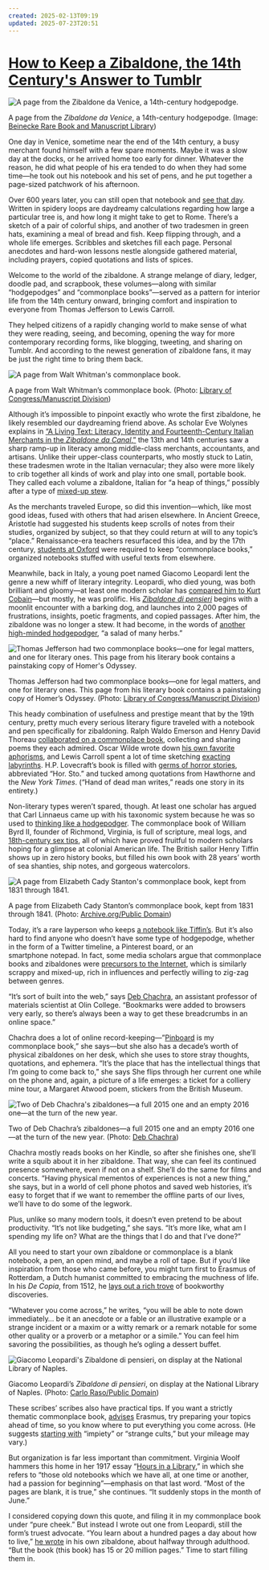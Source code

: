```yaml
---
created: 2025-02-13T09:19
updated: 2025-07-23T20:51
---
```

# [How to Keep a Zibaldone, the 14th Century's Answer to Tumblr](https://www.atlasobscura.com/articles/how-to-keep-a-zibaldone-a-13thcentury-answer-to-tumblr)

![A page from the Zibaldone da Venice, a 14th-century hodgepodge.](assets/How%20to%20Keep%20a%20Zibaldone,%20the%2014th%20Century's%20Answer%20to%20Tumblr/How%20to%20Keep%20a%20Zibaldone,%20the%2014th%20Century's%20Answer%20to%20Tumblr-gRwFHksi1t.jpeg)

A page from the *Zibaldone da Venice*, a 14th-century hodgepodge. (Image: [Beinecke Rare Book and Manuscript Library](http://brbl-dl.library.yale.edu/vufind/Record/4174999))

One day in Venice, sometime near the end of the 14th century, a busy merchant found himself with a few spare moments. Maybe it was a slow day at the docks, or he arrived home too early for dinner. Whatever the reason, he did what people of his era tended to do when they had some time—he took out his notebook and his set of pens, and he put together a page-sized patchwork of his afternoon.

Over 600 years later, you can still open that notebook and [see that day](http://www.maa.org/press/periodicals/convergence/mathematical-treasure-problems-from-the-izibaldone-da-canali). Written in spidery loops are daydreamy calculations regarding how large a particular tree is, and how long it might take to get to Rome. There’s a sketch of a pair of colorful ships, and another of two tradesmen in green hats, examining a meal of bread and fish. Keep flipping through, and a whole life emerges. Scribbles and sketches fill each page. Personal anecdotes and hard-won lessons nestle alongside gathered material, including prayers, copied quotations and lists of spices.

Welcome to the world of the zibaldone. A strange melange of diary, ledger, doodle pad, and scrapbook, these volumes—along with similar “hodgepodges” and “commonplace books”—served as a pattern for interior life from the 14th century onward, bringing comfort and inspiration to everyone from Thomas Jefferson to Lewis Carroll.

They helped citizens of a rapidly changing world to make sense of what they were reading, seeing, and becoming, opening the way for more contemporary recording forms, like blogging, tweeting, and sharing on Tumblr. And according to the newest generation of zibaldone fans, it may be just the right time to bring them back.

![A page from Walt Whitman's commonplace book.](assets/How%20to%20Keep%20a%20Zibaldone,%20the%2014th%20Century's%20Answer%20to%20Tumblr/How%20to%20Keep%20a%20Zibaldone,%20the%2014th%20Century's%20Answer%20to%20Tumblr-y6D66IHo70.jpeg)

A page from Walt Whitman’s commonplace book. (Photo: [Library of Congress/Manuscript Division](http://www.loc.gov/exhibits/treasures/whitman-leavesofgrass.html))

Although it’s impossible to pinpoint exactly who wrote the first zibaldone, he likely resembled our daydreaming friend above. As scholar Eve Wolynes explains in [“A Living Text: Literacy, Identity and Fourteenth-Century Italian Merchants in the *Zibaldone da Canal*,”](https://www.academia.edu/1281770/A_Living_Text_Literacy_Identity_and_Fourteenth-Century_Merchants_in_the_Zibaldone_da_Canal) the 13th and 14th centuries saw a sharp ramp-up in literacy among middle-class merchants, accountants, and artisans. Unlike their upper-class counterparts, who mostly stuck to Latin, these tradesmen wrote in the Italian vernacular; they also were more likely to crib together all kinds of work and play into one small, portable book. They called each volume a zibaldone, Italian for “a heap of things,” possibly after a type of [mixed-up stew](http://www.asymptotejournal.com/special-feature/jamie-richards-on-giacomo-leopardi/).

As the merchants traveled Europe, so did this invention—which, like most good ideas, fused with others that had arisen elsewhere. In Ancient Greece, Aristotle had suggested his students keep scrolls of notes from their studies, organized by subject, so that they could return at will to any topic’s “place.” Renaissance-era teachers resurfaced this idea, and by the 17th century, [students at Oxford](http://www.shakespearedocumented.org/exhibition/document/shakespearean-extracts-included-oxford-commonplace-book) were required to keep “commonplace books,” organized notebooks stuffed with useful texts from elsewhere.  

Meanwhile, back in Italy, a young poet named Giacomo Leopardi lent the genre a new whiff of literary integrity. Leopardi, who died young, was both brilliant and gloomy—at least one modern scholar has [compared him to Kurt Cobain](http://www.asymptotejournal.com/special-feature/jamie-richards-on-giacomo-leopardi/)—but mostly, he was prolific. His [*Zibaldone di pensieri*](https://books.google.com/books?id=2D25b1e90wQC&pg=PA1080&lpg=PA1080&dq=%22To+a+young+man+who,+in+love+with+his+studies,+said+that+you+learn+a+hundred+pages+a+day%22&source=bl&ots=amolTbuwpX&sig=LX-vCIxhxy5H73RAEH9me5m6h7g&hl=en&sa=X&ved=0ahUKEwjRlqHUmubOAhWMpB4KHReNCrEQ6AEIHDAA#v=onepage&q=zibaldone&f=false) begins with a moonlit encounter with a barking dog, and launches into 2,000 pages of frustrations, insights, poetic fragments, and copied passages. After him, the zibaldone was no longer a stew. It had become, in the words of [another high-minded hodgepodger](http://www.asymptotejournal.com/special-feature/jamie-richards-on-giacomo-leopardi/), “a salad of many herbs.”

![Thomas Jefferson had two commonplace books—one for legal matters, and one for literary ones. This page from his literary book contains a painstaking copy of Homer's Odyssey.](assets/How%20to%20Keep%20a%20Zibaldone,%20the%2014th%20Century's%20Answer%20to%20Tumblr/How%20to%20Keep%20a%20Zibaldone,%20the%2014th%20Century's%20Answer%20to%20Tumblr-KS2d9M17O0.jpeg)

Thomas Jefferson had two commonplace books—one for legal matters, and one for literary ones. This page from his literary book contains a painstaking copy of Homer’s Odyssey. (Photo: [Library of Congress/Manuscript Division](http://hdl.loc.gov/loc.mss/mtj.mtjbib026467))

This heady combination of usefulness and prestige meant that by the 19th century, pretty much every serious literary figure traveled with a notebook and pen specifically for zibaldoning. Ralph Waldo Emerson and Henry David Thoreau [collaborated on a commonplace book](http://www.sas.upenn.edu/~cavitch/pdf-library/McGill_CommonPlaces.pdf), collecting and sharing poems they each admired. Oscar Wilde wrote down [his own favorite aphorisms](https://books.google.com/books?id=6mXbBgAAQBAJ&pg=PA163&lpg=PA163&dq=oscar+wilde+commonplace+book&source=bl&ots=cTS3KFgeN1&sig=FHbReSJ_SH-A3FcBXpXgymgK5vA&hl=en&sa=X&ved=0ahUKEwjxmP2oiObOAhXGdh4KHX4LDAYQ6AEILTAE#v=onepage&q=oscar%20wilde%20commonplace%20book&f=false), and Lewis Carroll spent a lot of time sketching [exacting labyrinths](http://blog.hrc.utexas.edu/2015/06/09/social-media-nothing-new-commonplace-books-as-predecessor-to-pinterest/dodgsonc_5_3_005_300dpi/). H.P. Lovecraft’s book is filled with [germs of horror stories](http://www.lapetiteclaudine.com/archives/011196.html), abbreviated “Hor. Sto.” and tucked among quotations from Hawthorne and the *New York Times*. (“Hand of dead man writes,” reads one story in its entirety.)

Non-literary types weren’t spared, though. At least one scholar has argued that Carl Linnaeus came up with his taxonomic system because he was so used to [thinking like a hodgepodger](https://www.academia.edu/1112087/Tools_for_Reordering_Commonplacing_and_the_Space_of_Words_in_Linnaeuss_Philosophia_Botanica_Intellectual_History_Review_20_2010_227-252?auto=download). The commonplace book of William Byrd II, founder of Richmond, Virginia, is full of scripture, meal logs, and [18th-century sex tips](http://www.nybooks.com/articles/2000/12/21/extraordinary-commonplaces/), all of which have proved fruitful to modern scholars hoping for a glimpse at colonial American life. The British sailor Henry Tiffin shows up in zero history books, but filled his own book with 28 years’ worth of sea shanties, ship notes, and gorgeous watercolors.

![A page from Elizabeth Cady Stanton's commonplace book, kept from 1831 through 1841.](assets/How%20to%20Keep%20a%20Zibaldone,%20the%2014th%20Century's%20Answer%20to%20Tumblr/How%20to%20Keep%20a%20Zibaldone,%20the%2014th%20Century's%20Answer%20to%20Tumblr-TLlf7ozlMr.png)

A page from Elizabeth Cady Stanton’s commonplace book, kept from 1831 through 1841. (Photo: [Archive.org/Public Domain](https://archive.org/stream/autographcommonp00stan#page/n169/mode/2up))

Today, it’s a rare layperson who keeps [a notebook like Tiffin’s](http://www.pem.org/library/blog/?p=687). But it’s also hard to find anyone who doesn’t have some type of hodgepodge, whether in the form of a Twitter timeline, a Pinterest board, or an smartphone notepad. In fact, some media scholars argue that commonplace books and zibaldones were [precursors to the Internet](https://stevenberlinjohnson.com/the-glass-box-and-the-commonplace-book-639b16c4f3bb#.k60mc5itw), which is similarly scrappy and mixed-up, rich in influences and perfectly willing to zig-zag between genres.

“It’s sort of built into the web,” says [Deb Chachra](https://tinyletter.com/metafoundry), an assistant professor of materials scientist at Olin College. “Bookmarks were added to browsers very early, so there’s always been a way to get these breadcrumbs in an online space.”

Chachra does a lot of online record-keeping—”[Pinboard](https://pinboard.in/) is my commonplace book,” she says—but she also has a decade’s worth of physical zibaldones on her desk, which she uses to store stray thoughts, quotations, and ephemera. “It’s the place that has the intellectual things that I’m going to come back to,” she says She flips through her current one while on the phone and, again, a picture of a life emerges: a ticket for a colliery mine tour, a Margaret Atwood poem, stickers from the British Museum.

![Two of Deb Chachra's zibaldones—a full 2015 one and an empty 2016 one—at the turn of the new year.](assets/How%20to%20Keep%20a%20Zibaldone,%20the%2014th%20Century's%20Answer%20to%20Tumblr/How%20to%20Keep%20a%20Zibaldone,%20the%2014th%20Century's%20Answer%20to%20Tumblr-kDEReQ0AmW.jpeg)

Two of Deb Chachra’s zibaldones—a full 2015 one and an empty 2016 one—at the turn of the new year. (Photo: [Deb Chachra](https://tinyletter.com/metafoundry))

Chachra mostly reads books on her Kindle, so after she finishes one, she’ll write a squib about it in her zibaldone. That way, she can feel its continued presence somewhere, even if not on a shelf. She’ll do the same for films and concerts. “Having physical mementos of experiences is not a new thing,” she says, but in a world of cell phone photos and saved web histories, it’s easy to forget that if we want to remember the offline parts of our lives, we’ll have to do some of the legwork.

Plus, unlike so many modern tools, it doesn’t even pretend to be about productivity. “It’s not like budgeting,” she says. “It’s more like, what am I spending my life on? What are the things that I do and that I’ve done?”

All you need to start your own zibaldone or commonplace is a blank notebook, a pen, an open mind, and maybe a roll of tape. But if you’d like inspiration from those who came before, you might turn first to Erasmus of Rotterdam, a Dutch humanist committed to embracing the muchness of life. In his *De Copia*, from 1512, he [lays out a rich trove](http://eric.ed.gov/?id=EJ577158) of bookworthy discoveries.

“Whatever you come across,” he writes, “you will be able to note down immediately… be it an anecdote or a fable or an illustrative example or a strange incident or a maxim or a witty remark or a remark notable for some other quality or a proverb or a metaphor or a simile.” You can feel him savoring the possibilities, as though he’s ogling a dessert buffet.

![Giacomo Leopardi's Zibaldone di pensieri, on display at the National Library of Naples.](assets/How%20to%20Keep%20a%20Zibaldone,%20the%2014th%20Century's%20Answer%20to%20Tumblr/How%20to%20Keep%20a%20Zibaldone,%20the%2014th%20Century's%20Answer%20to%20Tumblr-AoUJM8dICV.jpeg)

Giacomo Leopardi’s *Zibaldone di pensieri*, on display at the National Library of Naples. (Photo: [Carlo Raso/Public Domain](https://www.flickr.com/photos/70125105@N06/26136981034/in/photolist-dF8Gc7-6x1DiZ-8J8kQx-FPCRS3-Er8hrd-EpaXPD-DDhKVt-98Ew-bprTcs-HZsTHH-EuHuFd-EqoAfr-DT9gdj))

These scribes’ scribes also have practical tips. If you want a strictly thematic commonplace book, [advises](https://journals.iupui.edu/index.php/teachingwriting/article/download/1208/1169) Erasmus, try preparing your topics ahead of time, so you know where to put everything you come across. (He suggests [starting with](http://takingnotenow.blogspot.com/2010/05/erasmus-on-commonplaces.html) “impiety” or “strange cults,” but your mileage may vary.) 

But organization is far less important than commitment. Virginia Woolf hammers this home in her 1917 essay “[Hours in a Library](https://books.google.com/books?id=Iac_AQAAMAAJ&dq=%22%22Let+us+take+down+one+of+those+old+notebooks%22&source=gbs_navlinks_s),” in which she refers to “those old notebooks which we have all, at one time or another, had a passion for beginning”—emphasis on that last word. “Most of the pages are blank, it is true,” she continues. “It suddenly stops in the month of June.”

I considered copying down this quote, and filing it in my commonplace book under “pure cheek.” But instead I wrote out one from Leopardi, still the form’s truest advocate. “You learn about a hundred pages a day about how to live,” [he wrote](http://theamericanreader.com/the-book-of-twenty-million-pages-leopardi-and-the-zibaldone/) in his own zibaldone, about halfway through adulthood. “But the book (this book) has 15 or 20 million pages.” Time to start filling them in.